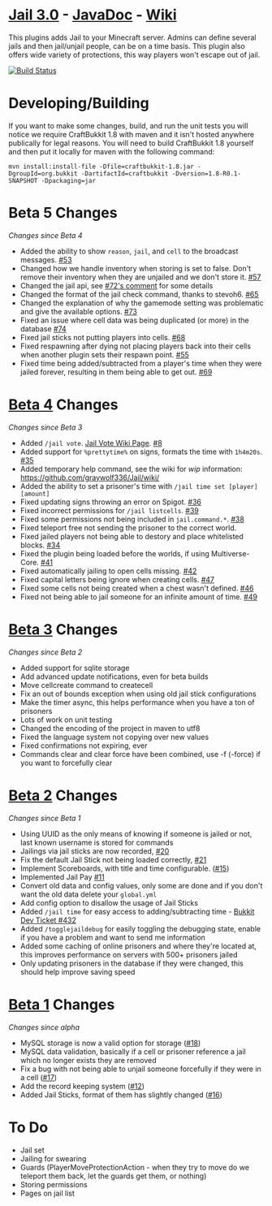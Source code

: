 [Jail 3.0](http://ci.graywolf336.com/job/Jail/) - [JavaDoc](http://ci.graywolf336.com/job/Jail/javadoc) - [Wiki](https://github.com/graywolf336/Jail/wiki)
====
This plugins adds Jail to your Minecraft server. Admins can define several jails and then jail/unjail people, can be on a time basis. This plugin also offers wide variety of protections, this way players won't escape out of jail.

[![Build Status](http://ci.graywolf336.com/job/Jail/badge/icon)](http://ci.graywolf336.com/job/Jail/)

Developing/Building
===
If you want to make some changes, build, and run the unit tests you will notice we require CraftBukkit 1.8 with maven and it isn't hosted anywhere publically for legal reasons. You will need to build CraftBukkit 1.8 yourself and then put it locally for maven with the following command:

`mvn install:install-file -Dfile=craftbukkit-1.8.jar -DgroupId=org.bukkit -DartifactId=craftbukkit -Dversion=1.8-R0.1-SNAPSHOT -Dpackaging=jar`

Beta 5 Changes
===
*Changes since Beta 4*
* Added the ability to show `reason`, `jail`, and `cell` to the broadcast messages. [#53](https://github.com/graywolf336/Jail/issues/53)
* Changed how we handle inventory when storing is set to false. Don't remove their inventory when they are unjailed and we don't store it. [#57](https://github.com/graywolf336/Jail/issues/57)
* Changed the jail api, see [#72's comment](https://github.com/graywolf336/Jail/issues/72#issuecomment-104757472) for some details
* Changed the format of the jail check command, thanks to stevoh6. [#65](https://github.com/graywolf336/Jail/pull/65)
* Changed the explanation of why the gamemode setting was problematic and give the available options. [#73](https://github.com/graywolf336/Jail/issues/73)
* Fixed an issue where cell data was being duplicated (or more) in the database [#74](https://github.com/graywolf336/Jail/issues/74)
* Fixed jail sticks not putting players into cells. [#68](https://github.com/graywolf336/Jail/issues/68)
* Fixed respawning after dying not placing players back into their cells when another plugin sets their respawn point. [#55](https://github.com/graywolf336/Jail/issues/55)
* Fixed time being added/subtracted from a player's time when they were jailed forever, resulting in them being able to get out. [#69](https://github.com/graywolf336/Jail/issues/69)

[Beta 4](https://github.com/graywolf336/Jail/releases/tag/v3.0.0-beta.4) Changes
===
*Changes since Beta 3*
* Added `/jail vote`. [Jail Vote Wiki Page](https://github.com/graywolf336/Jail/wiki/Jail-Vote). [#8](https://github.com/graywolf336/Jail/issues/8)
* Added support for `%prettytime%` on signs, formats the time with `1h4m20s`. [#35](https://github.com/graywolf336/Jail/issues/35)
* Added temporary help command, see the wiki for *wip* information: https://github.com/graywolf336/Jail/wiki/
* Added the ability to set a prisoner's time with `/jail time set [player] [amount]`
* Fixed updating signs throwing an error on Spigot. [#36](https://github.com/graywolf336/Jail/issues/36)
* Fixed incorrect permissions for `/jail listcells`. [#39](https://github.com/graywolf336/Jail/issues/39)
* Fixed some permissions not being included in `jail.command.*`. [#38](https://github.com/graywolf336/Jail/issues/38)
* Fixed teleport free not sending the prisoner to the correct world.
* Fixed jailed players not being able to destory and place whitelisted blocks. [#34](https://github.com/graywolf336/Jail/issues/34)
* Fixed the plugin being loaded before the worlds, if using Multiverse-Core. [#41](https://github.com/graywolf336/Jail/issues/41)
* Fixed automatically jailing to open cells missing. [#42](https://github.com/graywolf336/Jail/issues/42)
* Fixed capital letters being ignore when creating cells. [#47](https://github.com/graywolf336/Jail/issues/47)
* Fixed some cells not being created when a chest wasn't defined. [#46](https://github.com/graywolf336/Jail/issues/46)
* Fixed not being able to jail someone for an infinite amount of time. [#49](https://github.com/graywolf336/Jail/issues/49)

[Beta 3](https://github.com/graywolf336/Jail/releases/tag/v3.0.0-beta.3) Changes
===
*Changes since Beta 2*
* Added support for sqlite storage
* Add advanced update notifications, even for beta builds
* Move cellcreate command to createcell
* Fix an out of bounds exception when using old jail stick configurations
* Make the timer async, this helps performance when you have a ton of prisoners
* Lots of work on unit testing
* Changed the encoding of the project in maven to utf8
* Fixed the language system not copying over new values
* Fixed confirmations not expiring, ever
* Commands clear and clear force have been combined, use -f (-force) if you want to forcefully clear

[Beta 2](https://github.com/graywolf336/Jail/releases/tag/v3.0.0-beta.2) Changes
===
*Changes since Beta 1*
* Using UUID as the only means of knowing if someone is jailed or not, last known username is stored for commands
* Jailings via jail sticks are now recorded, [#20](https://github.com/graywolf336/Jail/issues/20)
* Fix the default Jail Stick not being loaded correctly, [#21](https://github.com/graywolf336/Jail/issues/21)
* Implement Scoreboards, with title and time configurable. ([#15](https://github.com/graywolf336/Jail/issues/15))
* Implemented Jail Pay [#11](https://github.com/graywolf336/Jail/issues/11)
* Convert old data and config values, only some are done and if you don't want the old data delete your `global.yml`
* Add config option to disallow the usage of Jail Sticks
* Added `/jail time` for easy access to adding/subtracting time - [Bukkit Dev Ticket #432](http://dev.bukkit.org/bukkit-plugins/jail/tickets/432/)
* Added `/togglejaildebug` for easily toggling the debugging state, enable if you have a problem and want to send me information
* Added some caching of online prisoners and where they're located at, this improves performance on servers with 500+ prisoners jailed
* Only updating prisoners in the database if they were changed, this should help improve saving speed

[Beta 1](https://github.com/graywolf336/Jail/releases/tag/v3.0.0-beta.1) Changes
===
*Changes since alpha*
* MySQL storage is now a valid option for storage ([#18](https://github.com/graywolf336/Jail/issues/18))
* MySQL data validation, basically if a cell or prisoner reference a jail which no longer exists they are removed
* Fix a bug with not being able to unjail someone forcefully if they were in a cell ([#17](https://github.com/graywolf336/Jail/issues/17))
* Add the record keeping system ([#12](https://github.com/graywolf336/Jail/issues/12))
* Added Jail Sticks, format of them has slightly changed ([#16](https://github.com/graywolf336/Jail/issues/16))

To Do
===
* Jail set
* Jailing for swearing
* Guards (PlayerMoveProtectionAction - when they try to move do we teleport them back, let the guards get them, or nothing)
* Storing permissions
* Pages on jail list
